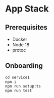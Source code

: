 # App Stack

## Prerequisites
- Docker
- Node 18
- protoc

## Onboarding

```shell
cd service1
npm i
npm run setup:ts
npm run test
```